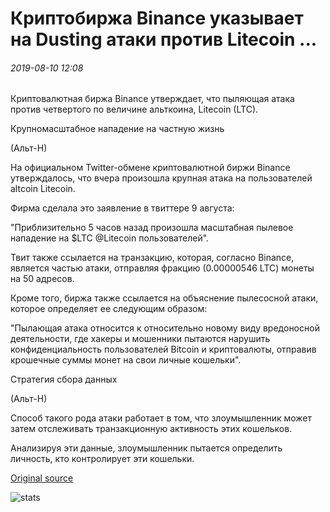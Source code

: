 # Криптобиржа Binance указывает на Dusting атаки против Litecoin ...

###### 2019-08-10 12:08

Криптовалютная биржа Binance утверждает, что пыляющая атака против четвертого по величине альткоина, Litecoin (LTC).

Крупномасштабное нападение на частную жизнь

(Альт-Н)

На официальном Twitter-обмене криптовалютной биржи Binance утверждалось, что вчера произошла крупная атака на пользователей altcoin Litecoin.

Фирма сделала это заявление в твиттере 9 августа:

"Приблизительно 5 часов назад произошла масштабная пылевое нападение на $LTC @Litecoin пользователей".

Твит также ссылается на транзакцию, которая, согласно Binance, является частью атаки, отправляя фракцию (0.00000546 LTC) монеты на 50 адресов.

Кроме того, биржа также ссылается на объяснение пылесосной атаки, которое определяет ее следующим образом:

"Пылающая атака относится к относительно новому виду вредоносной деятельности, где хакеры и мошенники пытаются нарушить конфиденциальность пользователей Bitcoin и криптовалюты, отправив крошечные суммы монет на свои личные кошельки".

Стратегия сбора данных

(Альт-Н)

Способ такого рода атаки работает в том, что злоумышленник может затем отслеживать транзакционную активность этих кошельков.

Анализируя эти данные, злоумышленник пытается определить личность, кто контролирует эти кошельки.

[Original source](https://cointelegraph.com/news/crypto-exchange-binance-points-out-a-dusting-attack-against-litecoin)

![stats](https://c.statcounter.com/11760860/0/a89fa40b/1/ "stats")